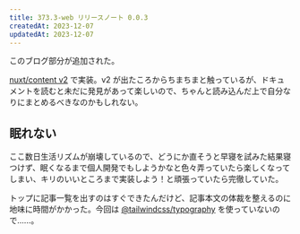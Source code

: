 ```yaml
---
title: 373.3-web リリースノート 0.0.3
createdAt: 2023-12-07
updatedAt: 2023-12-07
---
```


このブログ部分が追加された。

<!--more-->

[nuxt/content v2](https://content.nuxtjs.org/) で実装。v2 が出たころからちまちまと触っているが、ドキュメントを読むと未だに発見があって楽しいので、ちゃんと読み込んだ上で自分なりにまとめるべきなのかもしれない。

## 眠れない

ここ数日生活リズムが崩壊しているので、どうにか直そうと早寝を試みた結果寝つけず、眠くなるまで個人開発でもしようかなと色々弄っていたら楽しくなってしまい、キリのいいところまで実装しよう！と頑張っていたら完徹していた。

トップに記事一覧を出すのはすぐできたんだけど、記事本文の体裁を整えるのに地味に時間がかかった。今回は [@tailwindcss/typography](https://tailwindcss.com/docs/typography-plugin) を使っていないので......。
